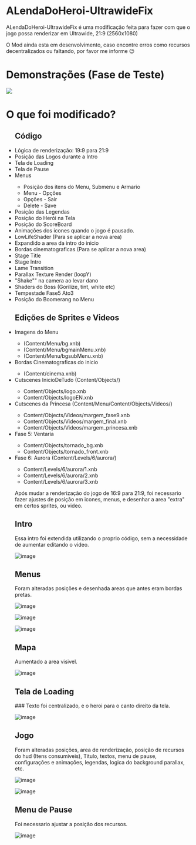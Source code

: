 # ALendaDoHeroi-UltrawideFix

ALendaDoHeroi-UltrawideFix é uma modificação feita para fazer com que o jogo possa renderizar em Ultrawide, 21:9 (2560x1080)

O Mod ainda esta em desenvolvimento, caso encontre erros como recursos decentralizados ou faltando, por favor me informe 😉

# Demonstrações (Fase de Teste)
<a href="https://www.youtube.com/watch?v=qPiQTyTO1xE&list=PL0jT61l8O_LYy3_dyUpT_iRXWayvFjh2D&index=2"><img src="https://github.com/user-attachments/assets/739ace0f-4d3f-4d22-aa90-017c058b2986"></a>

<h1> O que foi modificado? </h1>
<ul>
<h2>Código</h2>
<li>Lógica de renderização: 19:9 para 21:9</li>
<li>Posição das Logos durante a Intro</li>
<li>Tela de Loading</li>
<li>Tela de Pause</li>
<li>Menus</li>
  <ul>
    <li>Posição dos itens do Menu, Submenu e Armario</li>
    <li>Menu - Opções</li>
    <li>Opções - Sair</li>
    <li>Delete - Save</li>
  </ul>
<li>Posição das Legendas</li>

<li>Posição do Herói na Tela</li>
<li>Posição do ScoreBoard</li> 
<li>Animações dos icones quando o jogo é pausado.</li>
<li>LowLifeShader (Para se aplicar a nova area)</li>
<li>Expandido a area da intro do inicio</li>
<li>Bordas cinematograficas (Para se aplicar a nova area)</li>
<li>Stage Title</li>
<li>Stage Intro</li>
<li>Lame Transition</li>
<li>Parallax Texture Render (loopY)</li>
<li>"Shake"" na camera ao levar dano</li>
<li>Shaders do Boss (Gorilize, tint, white etc)</li>
<li>Tempestade Fase5 Ato3</li>
<li>Posição do Boomerang no Menu</li>

<h2>Edições de Sprites e Videos</h2>
<li>Imagens do Menu </li>
<ul>
  <li>(Content/Menu/bg.xnb)</li>
  <li>(Content/Menu/bgmainMenu.xnb)</li>
  <li>(Content/Menu/bgsubMenu.xnb)</li>
</ul>
<li>Bordas Cinematograficas do inicio</li>
<ul>
  <li>(Content/cinema.xnb)</li>
</ul>
<li>Cutscenes InicioDeTudo (‎Content/Objects/)</li>
<ul>
  <li>Content/Objects/logo.xnb</li>
  <li>Content/Objects/logoEN.xnb</li>
</ul>
<li>Cutscenes da Princesa (Content/Menu/Content/Objects/Videos/)</li>
<ul>
<li>Content/Objects/Videos/margem_fase9.xnb</li>
<li>Content/Objects/Videos/margem_final.xnb</li>
<li>Content/Objects/Videos/margem_princesa.xnb</li>
</ul>
<li>Fase 5: Ventaria</li>
<ul>
  <li>Content/Objects/tornado_bg.xnb</li>
  <li>Content/Objects/tornado_front.xnb</li>
</ul>
<li>Fase 6: Aurora (Content/Levels/6/aurora/)</li>
<ul>
  <li>Content/Levels/6/aurora/1.xnb</li>
  <li>Content/Levels/6/aurora/2.xnb</li>
  <li>Content/Levels/6/aurora/3.xnb</li>
</ul>
</ul>



<ul>
Após mudar a renderização do jogo de 16:9 para 21:9, foi necessario fazer ajustes de posição em icones, menus, e desenhar a area "extra" em certos sprites, ou video.

<h2>Intro</h2>

Essa intro foi extendida utilizando o proprio código, sem a necessidade de aumentar editando o video.

![image](https://github.com/HenriqueHyonemoto/UltrawideMOD-ALDH/assets/128445385/313ee23d-55cd-4747-b5b1-ea5538b3c794)

<h2>Menus</h2>

Foram alteradas posições e desenhada areas que antes eram bordas pretas.

![image](https://github.com/HenriqueHyonemoto/UltrawideMOD-ALDH/assets/128445385/35808038-4166-4b60-80c2-5431dcd9f677)

![image](https://github.com/HenriqueHyonemoto/UltrawideMOD-ALDH/assets/128445385/f58a35ec-f67c-4067-91b7-7431d51a8dfc)

![image](https://github.com/HenriqueHyonemoto/UltrawideMOD-ALDH/assets/128445385/507f13fb-ddc7-47d2-aad4-1f9adb214e49)


<h2>Mapa</h2>

Aumentado a area visivel.

![image](https://github.com/HenriqueHyonemoto/UltrawideMOD-ALDH/assets/128445385/cbf3acc7-a359-4cd7-adfb-4a6af9bc5bc8)


<h2>Tela de Loading</h2> 
### Texto foi centralizado, e o heroi para o canto direito da tela.

![image](https://github.com/HenriqueHyonemoto/UltrawideMOD-ALDH/assets/128445385/8f465e5e-173e-4ebf-b3e3-f606afc2fa84)


<h2>Jogo</h2> 

Foram alteradas posições, area de renderização, posição de recursos do hud (Itens consumiveis), Titulo, textos, menu de pause, configurações e animações, legendas, logica do background parallax, etc.

![image](https://github.com/HenriqueHyonemoto/UltrawideMOD-ALDH/assets/128445385/f7f4b58b-0241-4082-ab5b-38dfa4151823)

![image](https://github.com/HenriqueHyonemoto/UltrawideMOD-ALDH/assets/128445385/4637b744-da5d-41f0-89d2-54dcc4a43152)

<h2>Menu de Pause</h2> 

Foi necessario ajustar a posição dos recursos.

![image](https://github.com/HenriqueHyonemoto/UltrawideMOD-ALDH/assets/128445385/4bd53999-c53e-4742-96e7-528e4c6c8b2c) <br>

  
</ul>

